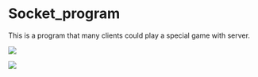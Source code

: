 # Socket_program
This is a program that many clients could play a special game with server.  
  
![](https://i.imgur.com/xfW5zLx.png)
  
![](https://i.imgur.com/b0gzd7i.png)
